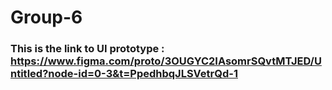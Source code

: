 # Group-6

### This is the link to UI prototype : https://www.figma.com/proto/3OUGYC2IAsomrSQvtMTJED/Untitled?node-id=0-3&t=PpedhbqJLSVetrQd-1
